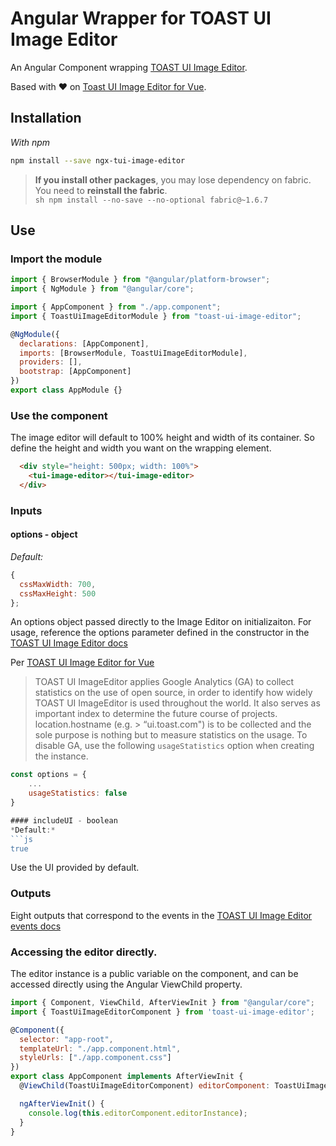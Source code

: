 # Angular Wrapper for TOAST UI Image Editor

An Angular Component wrapping [TOAST UI Image Editor](https://github.com/nhnent/tui.image-editor).

Based with ❤️ on [Toast UI Image Editor for Vue](https://github.com/nhnent/toast-ui.vue-image-editor).

## Installation

*With npm*
```sh
npm install --save ngx-tui-image-editor
```

> **If you install other packages**, you may lose dependency on fabric. You need to **reinstall the fabric**.  
    ```sh
    npm install --no-save --no-optional fabric@~1.6.7
    ```

## Use

### Import the module

```js
import { BrowserModule } from "@angular/platform-browser";
import { NgModule } from "@angular/core";

import { AppComponent } from "./app.component";
import { ToastUiImageEditorModule } from "toast-ui-image-editor";

@NgModule({
  declarations: [AppComponent],
  imports: [BrowserModule, ToastUiImageEditorModule],
  providers: [],
  bootstrap: [AppComponent]
})
export class AppModule {}
```

### Use the component

The image editor will default to 100% height and width of its container. So define the height and width you want on the wrapping element.

```html
  <div style="height: 500px; width: 100%">
    <tui-image-editor></tui-image-editor>
  </div>
```

### Inputs

#### options - object
*Default:* 
```js 
{
  cssMaxWidth: 700,
  cssMaxHeight: 500
};
```

An options object passed directly to the Image Editor on initializaiton. For usage, reference the options parameter defined in the constructor in the [TOAST UI Image Editor docs](https://nhnent.github.io/tui.image-editor/latest/ImageEditor.html)

Per [TOAST UI Image Editor for Vue](https://github.com/nhnent/toast-ui.vue-image-editor)
> TOAST UI ImageEditor applies Google Analytics (GA) to collect statistics on the use of open source, in order to identify how widely TOAST UI ImageEditor is used throughout the world. It also serves as important index to determine the future course of projects. location.hostname (e.g. > “ui.toast.com") is to be collected and the sole purpose is nothing but to measure statistics on the usage. To disable GA, use the following `usageStatistics` option when creating the instance.

```js
const options = {
    ...
    usageStatistics: false
}

#### includeUI - boolean
*Default:*
```js
true
```

Use the UI provided by default.

### Outputs

Eight outputs that correspond to the events in the [TOAST UI Image Editor events docs](https://nhnent.github.io/tui.image-editor/latest/ImageEditor.html#event:addText)

### Accessing the editor directly.

The editor instance is a public variable on the component, and can be accessed directly using the Angular ViewChild property.
```js
import { Component, ViewChild, AfterViewInit } from "@angular/core";
import { ToastUiImageEditorComponent } from 'toast-ui-image-editor';

@Component({
  selector: "app-root",
  templateUrl: "./app.component.html",
  styleUrls: ["./app.component.css"]
})
export class AppComponent implements AfterViewInit {
  @ViewChild(ToastUiImageEditorComponent) editorComponent: ToastUiImageEditorComponent;

  ngAfterViewInit() {
    console.log(this.editorComponent.editorInstance);
  }
}
```
